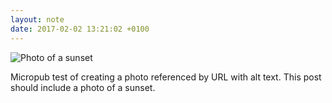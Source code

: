 ```yaml
---
layout: note
date: 2017-02-02 13:21:02 +0100
---
```


![Photo of a sunset]()

Micropub test of creating a photo referenced by URL with alt text. This post should include a photo of a sunset.